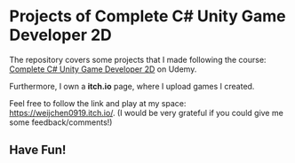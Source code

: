 # Projects of Complete C# Unity Game Developer 2D
The repository covers some projects that I made following the course: [Complete C# Unity Game Developer 2D](https://www.udemy.com/course/unitycourse/) on Udemy.


Furthermore, I own a **itch.io** page, where I upload games I created.

Feel free to follow the link and play at my space: https://weijchen0919.itch.io/. (I would be very grateful if you could give me some feedback/comments!)


## Have Fun!
